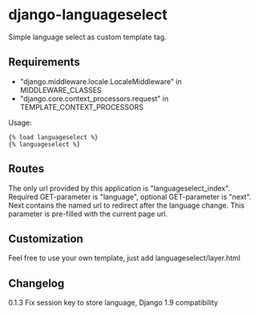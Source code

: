 # django-languageselect

Simple language select as custom template tag.

## Requirements
* "django.middleware.locale.LocaleMiddleware" in MIDDLEWARE_CLASSES
* "django.core.context_processors.request" in TEMPLATE_CONTEXT_PROCESSORS

Usage:
```django
{% load languageselect %}
{% languageselect %}
```

## Routes

The only url provided by this application is "languageselect_index".
Required GET-parameter is "language", optional GET-parameter is "next".
Next contains the named url to redirect after the language change.
This parameter is pre-filled with the current page url.

## Customization

Feel free to use your own template, just add languageselect/layer.html

## Changelog

0.1.3 Fix session key to store language, Django 1.9 compatibility
